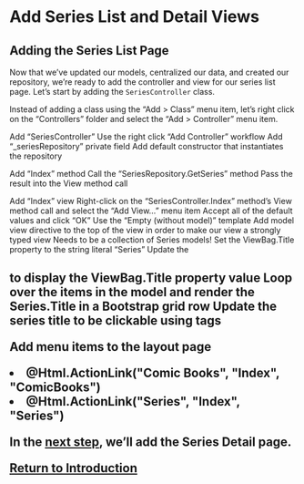 
# Add Series List and Detail Views

## Adding the Series List Page

Now that we’ve updated our models, centralized our data, and created our repository, we’re ready to add the controller and view for our series list page. Let’s start by adding the `SeriesController` class.

Instead of adding a class using the “Add > Class” menu item, let’s right click on the “Controllers” folder and select the “Add > Controller” menu item.



Add “SeriesController”
Use the right click “Add Controller” workflow
Add “_seriesRepository” private field
Add default constructor that instantiates the repository

Add “Index” method
Call the “SeriesRepository.GetSeries” method
Pass the result into the View method call

Add “Index” view
Right-click on the “SeriesController.Index” method’s View method call and select the “Add View…” menu item
Accept all of the default values and click “OK”
Use the “Empty (without model)” template
Add model view directive to the top of the view in order to make our view a strongly typed view
Needs to be a collection of Series models!
Set the ViewBag.Title property to the string literal “Series”
Update the <h2> to display the ViewBag.Title property value
Loop over the items in the model and render the Series.Title in a Bootstrap grid row
Update the series title to be clickable using <a> tags

Add menu items to the layout page

<li>@Html.ActionLink("Comic Books", "Index", "ComicBooks")</li>
<li>@Html.ActionLink("Series", "Index", "Series")</li>

In the [next step](06-adding-the-series-detail-page.md), we’ll add the Series Detail page.

[Return to Introduction](01-introduction.md)
